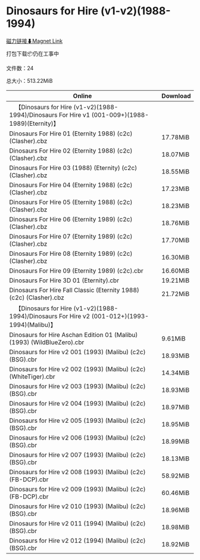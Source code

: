 # Dinosaurs for Hire (v1-v2)(1988-1994)

[磁力链接⬇Magnet Link](magnet:?xt=urn:btih:9e9b5071eda8c330fd55abfe9a00bd806177e502&dn=Dinosaurs%20for%20Hire%20%28v1-v2%29%281988-1994%29)

打包下载📦仍在工事中

文件数：24

总大小：513.22MiB

Online | Download
--- | ---
&emsp;【Dinosaurs for Hire (v1-v2)(1988-1994)/Dinosaurs For Hire v1 (001-009+)(1988-1989)(Eternity)】 | 
Dinosaurs For Hire 01 (Eternity 1988) (c2c) (Clasher).cbz | 17.78MiB
Dinosaurs For Hire 02 (Eternity 1988) (c2c) (Clasher).cbz | 18.07MiB
Dinosaurs For Hire 03 (1988) (Eternity) (c2c) (Clasher).cbz | 18.55MiB
Dinosaurs For Hire 04 (Eternity 1988) (c2c) (Clasher).cbz | 17.23MiB
Dinosaurs For Hire 05 (Eternity 1988) (c2c) (Clasher).cbz | 18.23MiB
Dinosaurs For Hire 06 (Eternity 1989) (c2c) (Clasher).cbz | 18.76MiB
Dinosaurs For Hire 07 (Eternity 1989) (c2c) (Clasher).cbz | 17.70MiB
Dinosaurs For Hire 08 (Eternity 1989) (c2c) (Clasher).cbz | 16.30MiB
Dinosaurs For Hire 09 (Eternity 1989) (c2c).cbr | 16.60MiB
Dinosaurs For Hire 3D 01 (Eternity).cbr | 19.21MiB
Dinosaurs For Hire Fall Classic (Eternity 1988) (c2c) (Clasher).cbz | 21.72MiB
&emsp;【Dinosaurs for Hire (v1-v2)(1988-1994)/Dinosaurs For Hire v2 (001-012+)(1993-1994)(Malibu)】 | 
Dinosaurs for Hire Aschan Edition 01 (Malibu) (1993) (WildBlueZero).cbr | 9.61MiB
Dinosaurs for Hire v2 001 (1993) (Malibu) (c2c) (BSG).cbr | 18.93MiB
Dinosaurs for Hire v2 002 (1993) (Malibu) (c2c) (WhiteTiger).cbr | 14.34MiB
Dinosaurs for Hire v2 003 (1993) (Malibu) (c2c) (BSG).cbr | 18.93MiB
Dinosaurs for Hire v2 004 (1993) (Malibu) (c2c) (BSG).cbr | 18.97MiB
Dinosaurs for Hire v2 005 (1993) (Malibu) (c2c) (BSG).cbr | 18.95MiB
Dinosaurs for Hire v2 006 (1993) (Malibu) (c2c) (BSG).cbr | 18.99MiB
Dinosaurs for Hire v2 007 (1993) (Malibu) (c2c) (BSG).cbr | 18.13MiB
Dinosaurs for Hire v2 008 (1993) (Malibu) (c2c) (FB-DCP).cbr | 58.92MiB
Dinosaurs for Hire v2 009 (1993) (Malibu) (c2c) (FB-DCP).cbr | 60.46MiB
Dinosaurs for Hire v2 010 (1993) (Malibu) (c2c) (BSG).cbr | 18.96MiB
Dinosaurs for Hire v2 011 (1994) (Malibu) (c2c) (BSG).cbr | 18.98MiB
Dinosaurs for Hire v2 012 (1994) (Malibu) (c2c) (BSG).cbr | 18.92MiB
